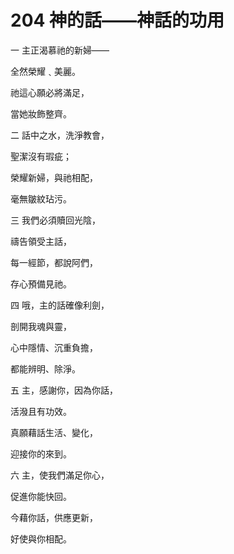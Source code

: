 # 204 神的話——神話的功用

一 主正渴慕祂的新婦——

全然榮耀﹑美麗。

祂這心願必將滿足，

當她妝飾整齊。

二 話中之水，洗淨教會，

聖潔沒有瑕疵；

榮耀新婦，與祂相配，

毫無皺紋玷污。

三 我們必須贖回光陰，

禱告領受主話，

每一經節，都說阿們，

存心預備見祂。

四 哦，主的話確像利劍，

剖開我魂與靈，

心中隱情、沉重負擔，

都能辨明、除淨。

五 主，感謝你，因為你話，

活潑且有功效。

真願藉話生活、變化，

迎接你的來到。

六 主，使我們滿足你心，

促進你能快回。

今藉你話，供應更新，

好使與你相配。

